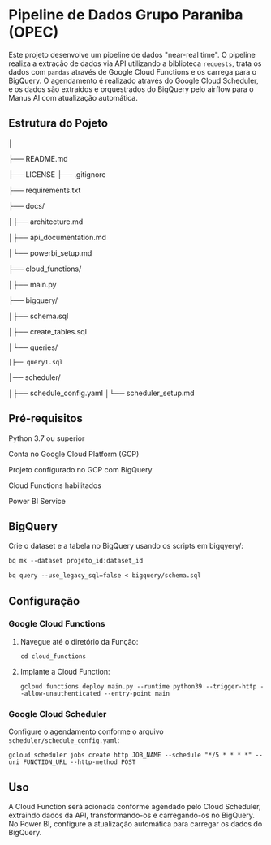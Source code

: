 
# Pipeline de Dados Grupo Paraniba (OPEC)

Este projeto desenvolve um pipeline de dados "near-real time". O pipeline realiza a extração de dados via API utilizando a biblioteca ```requests```, trata os dados com ```pandas``` através de Google Cloud Functions e os carrega para o BigQuery. O agendamento é realizado através do Google Cloud Scheduler, e os dados são extraídos e orquestrados do BigQuery pelo airflow para o Manus AI com atualização automática.



## Estrutura do Pojeto
│

├── README.md

├── LICENSE ├── .gitignore

├── requirements.txt

├── docs/

│├── architecture.md

│├── api_documentation.md

│└── powerbi_setup.md

├── cloud_functions/

│├── main.py

├── bigquery/

│├── schema.sql

│├── create_tables.sql

│└── queries/

    │├── query1.sql
    
│── scheduler/

│├── schedule_config.yaml │└── scheduler_setup.md



## Pré-requisitos

Python 3.7 ou superior

Conta no Google Cloud Platform (GCP)

Projeto configurado no GCP com BigQuery

Cloud Functions habilitados

Power BI Service


## BigQuery

Crie o dataset e a tabela no BigQuery usando os scripts em bigqyery/:

```markdown
bq mk --dataset projeto_id:dataset_id

bq query --use_legacy_sql=false < bigquery/schema.sql
```

## Configuração
### Google Cloud Functions
1. Navegue até o diretório da Função:

    ```
    cd cloud_functions
    ```

2. Implante a Cloud Function:

    ```
    gcloud functions deploy main.py --runtime python39 --trigger-http --allow-unauthenticated --entry-point main
    ```

### Google Cloud Scheduler
Configure o agendamento conforme o arquivo 
```scheduler/schedule_config.yaml```:

```
gcloud scheduler jobs create http JOB_NAME --schedule "*/5 * * * *" --uri FUNCTION_URL --http-method POST
```





    
## Uso
A Cloud Function será acionada conforme agendado pelo Cloud Scheduler, extraindo dados da API, transformando-os e carregando-os no BigQuery. No Power BI, configure a atualização automática para carregar os dados do BigQuery.
